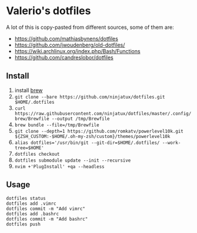 # Valerio's dotfiles

A lot of this is copy-pasted from different sources, some of them are:

- https://github.com/mathiasbynens/dotfiles
- https://github.com/jwoudenberg/old-dotfiles/
- https://wiki.archlinux.org/index.php/Bash/Functions
- https://github.com/candreslobor/dotfiles

## Install


1. install [brew](https://brew.sh)
2. `git clone --bare https://github.com/ninjatux/dotfiles.git $HOME/.dotfiles`
3. `curl https://raw.githubusercontent.com/ninjatux/dotfiles/master/.config/brew/Brewfile --output /tmp/Brewfile`
4. `brew bundle --file=/tmp/Brewfile`
5. `git clone --depth=1 https://github.com/romkatv/powerlevel10k.git ${ZSH_CUSTOM:-$HOME/.oh-my-zsh/custom}/themes/powerlevel10k`
6. `alias dotfiles='/usr/bin/git --git-dir=$HOME/.dotfiles/ --work-tree=$HOME'`
7. `dotfiles checkout`
8. `dotfiles submodule update --init --recursive`
9. `nvim +'PlugInstall' +qa --headless`

## Usage

```
dotfiles status
dotfiles add .vimrc
dotfiles commit -m "Add vimrc"
dotfiles add .bashrc
dotfiles commit -m "Add bashrc"
dotfiles push
```
